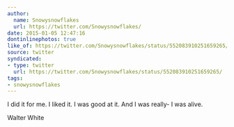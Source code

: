```yaml
---
author:
  name: Snowysnowflakes
  url: https://twitter.com/Snowysnowflakes/
date: 2015-01-05 12:47:16
dontinlinephotos: true
like_of: https://twitter.com/Snowysnowflakes/status/552083910251659265/
source: twitter
syndicated:
- type: twitter
  url: https://twitter.com/Snowysnowflakes/status/552083910251659265/
tags:
- snowysnowflakes
---
```


I did it for me. I liked it. I was good at it. And I was really- I was alive. 

Walter White